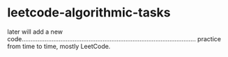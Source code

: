 # leetcode-algorithmic-tasks

later will add a new code...................................................................................................
practice from time to time,
mostly LeetCode.


